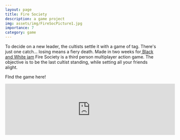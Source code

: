 ```yaml
---
layout: page
title: Fire Society
description: a game project
img: assets/img/FireSocPicture1.jpg
importance: 7
category: game
---
```

To decide on a new leader, the cultists settle it with a game of tag.
There's just one catch... losing means a fiery death. Made in two weeks
for[ Black and White jam](https://itch.io/jam/bw-jam "Link to black and white gamejam Itch.io page")
Fire Society is a third person multiplayer action game. The objective
is to be the last cultist standing, while setting all your friends
alight.

FInd the game here!

<iframe src="https://itch.io/embed/1008555?linkback=true&bg_color=1e1e1e&fg_color=ffffff&link_color=ffffff&border_color=4b4b4b" width="552" height="167" frameborder="0"><a href="https://haid.itch.io/fire-society">Fire Society by HAID, EPICGameGuy</a></iframe>
